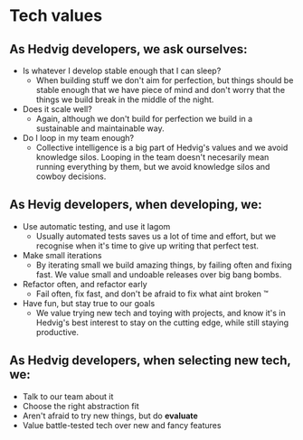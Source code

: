 # Tech values

## As Hedvig developers, we ask ourselves:

- Is whatever I develop stable enough that I can sleep?
  - When building stuff we don't aim for perfection, but things should be stable enough that we have piece of mind
    and don't worry that the things we build break in the middle of the night.
- Does it scale well?
  - Again, although we don't build for perfection we build in a sustainable and maintainable way.
- Do I loop in my team enough?
  - Collective intelligence is a big part of Hedvig's values and we avoid knowledge silos. Looping in the team
    doesn't necesarily mean running everything by them, but we avoid knowledge silos and cowboy decisions.

## As Hevig developers, when developing, we:

- Use automatic testing, and use it lagom
  - Usually automated tests saves us a lot of time and effort, but we recognise when it's time to give up writing
    that perfect test.
- Make small iterations
  - By iterating small we build amazing things, by failing often and fixing fast. We value small and undoable
    releases over big bang bombs.
- Refactor often, and refactor early
  - Fail often, fix fast, and don't be afraid to fix what aint broken ™
- Have fun, but stay true to our goals
  - We value trying new tech and toying with projects, and know it's in Hedvig's best interest to stay on the
    cutting edge, while still staying productive.

## As Hedvig developers, when selecting new tech, we:

- Talk to our team about it
- Choose the right abstraction fit
- Aren't afraid to try new things, but do __evaluate__
- Value battle-tested tech over new and fancy features

